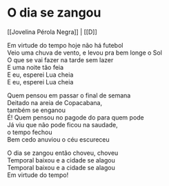 # O dia se zangou
[[Jovelina Pérola Negra]] | [[D]]

Em virtude do tempo hoje não há futebol  
Veio uma chuva de vento, e levou pra bem longe o Sol  
O que se vai fazer na tarde sem lazer  
E uma noite tão feia  
E eu, esperei Lua cheia  
E eu, esperei Lua cheia  

Quem pensou em passar o final de semana  
Deitado na areia de Copacabana,  
também se enganou  
É! Quem pensou no pagode do para quem pode  
Já viu que não pode ficou na saudade,  
o tempo fechou  
Bem cedo anuviou o céu escureceu  

O dia se zangou então choveu, choveu  
Temporal baixou e a cidade se alagou  
Temporal baixou e a cidade se alagou  
Em virtude do tempo!  